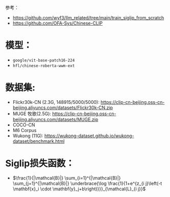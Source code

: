 参考：
- https://github.com/wyf3/llm_related/tree/main/train_siglip_from_scratch
- https://github.com/OFA-Sys/Chinese-CLIP

# 模型：
- `google/vit-base-patch16-224`
- `hfl/chinese-roberta-wwm-ext`

# 数据集:
- Flickr30k-CN (2.3G, 148915/5000/5000): https://clip-cn-beijing.oss-cn-beijing.aliyuncs.com/datasets/Flickr30k-CN.zip
- MUGE 牧歌(2.5G): https://clip-cn-beijing.oss-cn-beijing.aliyuncs.com/datasets/MUGE.zip
- COCO-CN
- M6 Corpus
- Wukong (11G): https://wukong-dataset.github.io/wukong-dataset/benchmark.html


# Siglip损失函数：
- $\frac{1}{|\mathcal{B}|} \sum_{i=1}^{|\mathcal{B}|} \sum_{j=1}^{|\mathcal{B}|} \underbrace{\log \frac{1}{1+e^{z_{i j}\left(-t \mathbf{x}_i \cdot \mathbf{y}_j+b\right)}}}_{\mathcal{L}_{i j}}$


